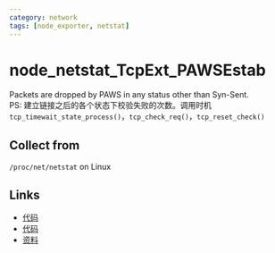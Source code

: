 ```yaml
---
category: network
tags: [node_exporter, netstat]
---
```

# node_netstat_TcpExt_PAWSEstab

Packets are dropped by PAWS in any status other than Syn-Sent.  
PS: 建立链接之后的各个状态下校验失败的次数。调用时机`tcp_timewait_state_process()`，`tcp_check_req()`，`tcp_reset_check()`

## Collect from

`/proc/net/netstat` on Linux

## Links

- [代码](https://github.com/prometheus/node_exporter/blob/master/collector/netstat_linux.go#L97)
- [代码](https://github.com/torvalds/linux/blob/master/net/ipv4/tcp_input.c#L6066)
- [资料](https://github.com/moooofly/MarkSomethingDown/blob/master/Linux/TCP%20%E7%9B%B8%E5%85%B3%E7%BB%9F%E8%AE%A1%E4%BF%A1%E6%81%AF%E8%AF%A6%E8%A7%A3.md)
